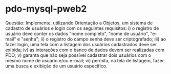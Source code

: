 # pdo-mysql-pweb2
Questão: Implemente, utilizando Orientação a Objetos, um sistema de cadastro de usuários e login com os seguintes requisitos: 
i) o registro de usuário deve conter os dados "nome completo", "nome de usuário", "e-mail" e "senha"; 
ii) o registro do campo senha deve ser criptografado; 
iii) ao fazer login, uma tela com a listagem dos usuários cadastrados deve ser exibida; 
iv) as interações com o banco de dados devem ser realizadas com PDO; 
v) garanta que não seja possível cadastrar dois usuários com o mesmo nome de usuário e/ou e-mail;
vi) permita, na tela de listagem, fazer uma busca e exibição de um usuário específico.
